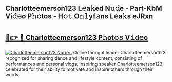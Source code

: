 ## Charlotteemerson123 L𝚎a𝚔ed N𝚞𝚍e - Part-KbM Vi𝚍𝚎o P𝚑𝚘tos - H𝚘𝚝 O𝚗𝚕yf𝚊ns L𝚎a𝚔s eJRxn

# <h2><a href="http://kf6bfa7.oniu.top/?m=Charlotteemerson123">🔗👉 🔴 Charlotteemerson123 P𝚑ot𝚘𝚜 V𝚒d𝚎o</a></h2>

[![Charlotteemerson123 Nu𝚍e𝚜](https://i.imgur.com/0qMVB7G.gif)](http://kf6bfa7.oniu.top/?m=Charlotteemerson123)
Online thought leader Charlotteemerson123, recognized for sharing dance and lifestyle content, consisting of performances and personal vlogs. Inspiring speaker Charlotteemerson123, celebrated for their ability to motivate and inspire others through their words.  
